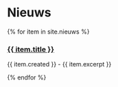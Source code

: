---
---


<h1>Nieuws</h1>


<div class="content-block">
{% for item in site.nieuws %}
  <h3><a href="{{ item.url }}">{{ item.title }}</a></h3>
  	<p>{{ item.created }} - {{ item.excerpt }}</p>
{% endfor %}
</div>